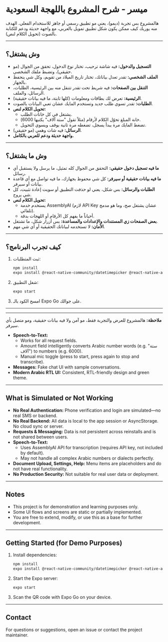 # ميسر - شرح المشروع باللهجة السعودية

هالمشروع بس تجربة (ديمو)، يعني مو تطبيق رسمي أو جاهز للاستخدام الفعلي. الهدف منه يوريك كيف ممكن يكون شكل تطبيق تمويل بالعربي، مع واجهة حديثة ودعم للكتابة بالصوت (تحويل الكلام لنص).

---

## وش يشتغل؟

- **التسجيل والدخول:** فيه شاشة ترحيب، تختار نوع الدخول، تحقق من الجوال (مو حقيقي)، وتضبط ملفك الشخصي.
- **الملف الشخصي:** تقدر تعدل بياناتك، تختار تاريخ الميلاد من تقويم، وكل شي ينحفظ بالجهاز.
- **التنقل بين الصفحات:** فيه شريط تحت تقدر تتنقل منه بين الرئيسية، الطلبات، الرسائل، والملف.
- **الرئيسية:** تعرض لك بطاقات ومعلومات (كلها ثابتة، ما فيه بيانات حقيقية).
- **الطلبات:** تقدر تسوي طلب جديد وتستخدم المايك عشان تعبي البيانات بالصوت.
- **تحويل الكلام لنص:**
  - يشتغل في كل خانات الطلب.
  - خانة المبلغ تحوّل الكلام لأرقام (مثلاً تقول "ستة آلاف" يكتبها 6000).
  - تضغط المايك مرة يبدأ يسجل، تضغطه مرة ثانية يوقف ويسوي التحويل.
- **الرسائل:** فيه شات وهمي (مو حقيقي).
- **واجهة حديثة ودعم للعربي بالكامل.**

---

## وش ما يشتغل؟

- **ما فيه تسجيل دخول حقيقي:** التحقق من الجوال كله تمثيل، ما يرسل ولا يستقبل أي رسائل.
- **ما فيه بيانات حقيقية أو سيرفر:** كل شي محفوظ بجهازك، ما فيه تواصل مع أي قاعدة بيانات أو سيرفر.
- **الطلبات والرسائل:** بس شكل، يعني لو حذفت التطبيق أو سويت إعادة تثبيت، كل شي يروح.
- **تحويل الكلام لنص:**
  - يستخدم خدمة AssemblyAI (لازم API Key عشان يشتغل صح، وما هو مدمج تلقائي).
  - أحياناً ما يفهم كل الأرقام أو اللهجات بدقة.
- **بعض الصفحات زي المستندات والإعدادات والمساعدة:** بس أزرار شكل، ما تشتغل.
- **الأمان:** لا تستخدمه لبياناتك الحقيقية أو أي شي مهم.

---

## كيف تجرب البرنامج؟

1. ثبت المتطلبات:
   ```bash
   npm install
   expo install @react-native-community/datetimepicker @react-native-async-storage/async-storage expo-av
   ```
2. شغل التطبيق:
   ```bash
   expo start
   ```
3. امسح الكود بالـ Expo Go على جوالك.

---

---

**ملاحظة:** هالمشروع للعرض والتجربة فقط، مو آمن ولا فيه بيانات حقيقية، ومو متصل بأي سيرفر.
- **Speech-to-Text:**
  - Works for all request fields.
  - Amount field intelligently converts Arabic number words (e.g. "ستة آلاف") to numbers (e.g. 6000).
  - Manual mic toggle (press to start, press again to stop and transcribe).
- **Messages:** Fake chat UI with sample conversations.
- **Modern Arabic RTL UI:** Consistent, RTL-friendly design and green theme.

---

## What is Simulated or Not Working

- **No Real Authentication:** Phone verification and login are simulated—no real SMS or backend.
- **No Real Backend:** All data is local to the app session or AsyncStorage. No cloud sync or server.
- **Requests & Messaging:** Data is not persistent across reinstalls and is not shared between users.
- **Speech-to-Text:**
  - Uses AssemblyAI API for transcription (requires API key, not included by default).
  - May not handle all complex Arabic numbers or dialects perfectly.
- **Document Upload, Settings, Help:** Menu items are placeholders and do not have real functionality.
- **No Production Security:** Not suitable for real user data or deployment.

---

## Notes

- This project is for demonstration and learning purposes only.
- Some UI flows and screens are static or partially implemented.
- You are free to extend, modify, or use this as a base for further development.

---

## Getting Started (for Demo Purposes)

1. Install dependencies:
   ```bash
   npm install
   expo install @react-native-community/datetimepicker @react-native-async-storage/async-storage expo-av
   ```
2. Start the Expo server:
   ```bash
   expo start
   ```
3. Scan the QR code with Expo Go on your device.

---

## Contact

For questions or suggestions, open an issue or contact the project maintainer.
